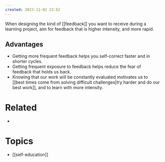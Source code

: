 ```yaml
---
created: 2023-11-02 22:52
---
```


When designing the kind of [[feedback]] you want to receive during a learning project, aim for feedback that is higher intensity, and more rapid. 

## Advantages

- Getting more frequent feedback helps you self-correct faster and in shorter cycles.
- Getting frequent exposure to feedback helps reduce the fear of feedback that holds us back.
- Knowing that our work will be constantly evaluated motivates us to [[best times come from solving difficult challenges|try harder and do our best work]], and to learn with more intensity.

# Related

- 
# Topics

- [[self-education]]